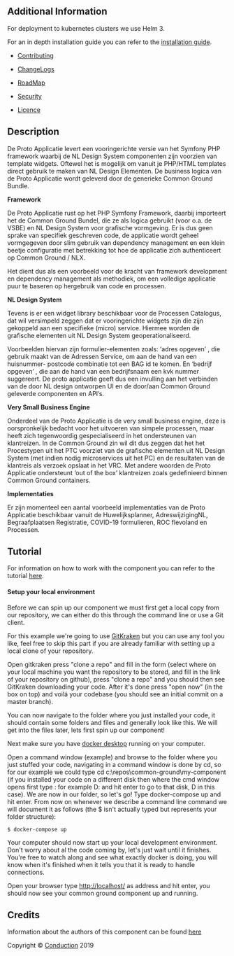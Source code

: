 Additional Information
----

For deployment to kubernetes clusters we use Helm 3.

For an in depth installation guide you can refer to the [installation guide](INSTALLATION.md).

- [Contributing](CONTRIBUTING.md)

- [ChangeLogs](CHANGELOG.md)

- [RoadMap](ROADMAP.md)

- [Security](SECURITY.md)

- [Licence](LICENSE.md)

Description
----

De Proto Applicatie levert een vooringerichte versie van het Symfony PHP framework waarbij de NL Design System componenten zijn voorzien van template widgets. Oftewel het is mogelijk om vanuit je PHP/HTML templates direct gebruik te maken van NL Design Elementen. De business logica van de Proto Applicatie wordt geleverd door de generieke Common Ground Bundle.  

**Framework**

De Proto Applicatie rust op het PHP Symfony Framework, daarbij importeert het de Common Ground Bundel, die ze als logica gebruikt (voor o.a. de VSBE) en NL Design System voor grafische vormgeving. Er is dus geen sprake van specifiek geschreven code, de applicatie wordt geheel vormgegeven door slim gebruik van dependency management en een klein beetje configuratie met betrekking tot hoe de applicatie zich authenticeert op Common Ground / NLX. 

Het dient dus als een voorbeeld voor de kracht van framework development en dependency management als methodiek, om een volledige applicatie puur te baseren op hergebruik van code en processen. 


**NL Design System**

Tevens is er een widget library beschikbaar voor de Processen Catalogus, dat wil versimpeld zeggen dat er vooringerichte widgets zijn die zijn gekoppeld aan een specifieke (micro) service. Hiermee worden de grafische elementen uit NL Design System geoperationaliseerd.

Voorbeelden hiervan zijn formulier-elementen zoals: ‘adres opgeven’ , die gebruik maakt van de Adressen Service, om aan de hand van een huisnummer- postcode combinatie tot een BAG id te komen. En ‘bedrijf opgeven’ , die aan de hand van een bedrijfsnaam een kvk nummer suggereert. De proto applicatie geeft dus een invulling aan het verbinden van de door NL design ontworpen UI en de door/aan Common Ground geleverde componenten en API’s. 

**Very Small Business Engine**

Onderdeel van de Proto Applicatie is de very small business engine, deze is oorspronkelijk bedacht voor het uitvoeren van simpele processen, maar heeft zich tegenwoordig gespecialiseerd in het ondersteunen van klantreizen. In de Common Ground zin wil dit dus zeggen dat het het Procestypen uit het PTC voorziet van de grafische elementen uit NL Design System (met indien nodig microservices uit het PC) en de resultaten van de klantreis als verzoek opslaat in het VRC. Met andere woorden de Proto Applicatie ondersteunt ‘out of the box’ klantreizen zoals gedefinieerd binnen Common Ground containers.

**Implementaties**

Er zijn momenteel een aantal voorbeeld implementaties van de Proto Applicatie beschikbaar vanuit de Huwelijksplanner, AdreswijzigingNL, Begraafplaatsen Registratie, COVID-19 formulieren, ROC flevoland en Processen.


Tutorial
----

For information on how to work with the component you can refer to the tutorial [here](TUTORIAL.md).

#### Setup your local environment
Before we can spin up our component we must first get a local copy from our repository, we can either do this through the command line or use a Git client. 

For this example we're going to use [GitKraken](https://www.gitkraken.com/) but you can use any tool you like, feel free to skip this part if you are already familiar with setting up a local clone of your repository.

Open gitkraken press "clone a repo" and fill in the form (select where on your local machine you want the repository to be stored, and fill in the link of your repository on github), press "clone a repo" and you should then see GitKraken downloading your code. After it's done press "open now" (in the box on top) and voilá your codebase (you should see an initial commit on a master branch).

You can now navigate to the folder where you just installed your code, it should contain some folders and files and generally look like this. We will get into the files later, lets first spin up our component!

Next make sure you have [docker desktop](https://www.docker.com/products/docker-desktop) running on your computer.

Open a command window (example) and browse to the folder where you just stuffed your code, navigating in a command window is done by cd, so for our example we could type 
cd c:\repos\common-ground\my-component (if you installed your code on a different disk then where the cmd window opens first type <diskname>: for example D: and hit enter to go to that disk, D in this case). We are now in our folder, so let's go! Type docker-compose up and hit enter. From now on whenever we describe a command line command we will document it as follows (the $ isn't actually typed but represents your folder structure):

```CLI
$ docker-compose up
```

Your computer should now start up your local development environment. Don't worry about al the code coming by, let's just wait until it finishes. You're free to watch along and see what exactly docker is doing, you will know when it's finished when it tells you that it is ready to handle connections. 

Open your browser type [<http://localhost/>](https://localhost) as address and hit enter, you should now see your common ground component up and running.


Credits
----

Information about the authors of this component can be found [here](AUTHORS.md)

Copyright © [Conduction](https://www.conduction.nl/) 2019
